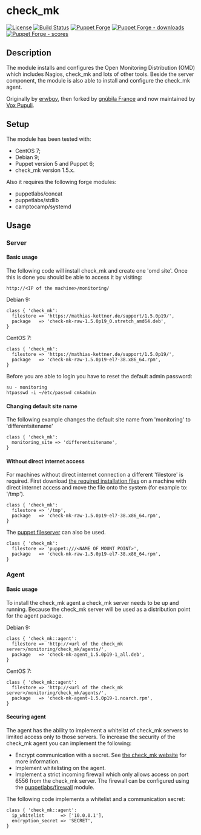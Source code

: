 # check_mk

[![License](https://img.shields.io/github/license/voxpupuli/puppet-check_mk.svg)](https://github.com/voxpupuli/puppet-check_mk/blob/master/LICENSE)
[![Build Status](https://travis-ci.com/voxpupuli/puppet-check_mk.png?branch=master)](https://travis-ci.com/voxpupuli/puppet-check_mk)
[![Puppet Forge](https://img.shields.io/puppetforge/v/puppet/check_mk.svg)](https://forge.puppetlabs.com/puppet/check_mk)
[![Puppet Forge - downloads](https://img.shields.io/puppetforge/dt/puppet/check_mk.svg)](https://forge.puppetlabs.com/puppet/check_mk)
[![Puppet Forge - scores](https://img.shields.io/puppetforge/f/puppet/check_mk.svg)](https://forge.puppetlabs.com/puppet/check_mk)

## Description
The module installs and configures the Open Monitoring Distribution (OMD) which includes Nagios, check_mk and lots of other tools. Beside the server component, the module is also able to install and configure the check_mk agent.

Originally by [erwbgy](https://forge.puppet.com/erwbgy), then forked by [gnúbila France](https://forge.puppet.com/gnubilafrance) and now maintained by [Vox Pupuli](https://voxpupuli.org).

## Setup
The module has been tested with:
  * CentOS 7;
  * Debian 9;
  * Puppet version 5 and Puppet 6;
  * check_mk version 1.5.x.

Also it requires the following forge modules:
  * puppetlabs/concat
  * puppetlabs/stdlib
  * camptocamp/systemd

## Usage
### Server
#### Basic usage
The following code will install check_mk and create one 'omd site'. Once this is done you should be able to access it by visiting:

```http://<IP of the machine>/monitoring/```

Debian 9:
```puppet
class { 'check_mk':
  filestore => 'https://mathias-kettner.de/support/1.5.0p19/',
  package   => 'check-mk-raw-1.5.0p19_0.stretch_amd64.deb',
}
```

CentOS 7:
```puppet
class { 'check_mk':
  filestore => 'https://mathias-kettner.de/support/1.5.0p19/',
  package   => 'check-mk-raw-1.5.0p19-el7-38.x86_64.rpm',
}
```

Before you are able to login you have to reset the default admin password:

```
su - monitoring
htpasswd -i ~/etc/passwd cmkadmin
```

#### Changing default site name
The following example changes the default site name from 'monitoring' to 'differentsitename'
```puppet
class { 'check_mk':
  monitoring_site => 'differentsitename',
}
```

#### Without direct internet access
For machines without direct internet connection a different 'filestore' is required. First download [the required installation files](https://checkmk.com/download.php?) on a machine with direct internet access and move the file onto the system (for example to: '/tmp').

```puppet
class { 'check_mk':
  filestore => '/tmp',
  package   => 'check-mk-raw-1.5.0p19-el7-38.x86_64.rpm',
}
```

The [puppet fileserver](https://puppet.com/docs/puppet/6.6/file_serving.html) can also be used.

```puppet
class { 'check_mk':
  filestore => 'puppet:///<NAME OF MOUNT POINT>',
  package   => 'check-mk-raw-1.5.0p19-el7-38.x86_64.rpm',
}
```

### Agent
#### Basic usage
To install the check_mk agent a check_mk server needs to be up and running. Because the check_mk server will be used as a distribution point for the agent package.

Debian 9:
```puppet
class { 'check_mk::agent':
  filestore => 'http://<url of the check_mk server>/monitoring/check_mk/agents/',
  package   => 'check-mk-agent_1.5.0p19-1_all.deb',
}
```

CentOS 7:
```puppet
class { 'check_mk::agent':
  filestore => 'http://<url of the check_mk server>/monitoring/check_mk/agents/',
  package   => 'check-mk-agent-1.5.0p19-1.noarch.rpm',
}
```

#### Securing agent
The agent has the ability to implement a whitelist of check_mk servers to limited access only to those servers. To increase the security of the check_mk agent you can implement the following:
  * Encrypt communication with a secret. See [the check_mk website](https://checkmk.com/cms_agent_linux.html#encryption) for more information.
  * Implement whitelisting on the agent.
  * Implement a strict incoming firewall which only allows access on port 6556 from the check_mk server. The firewall can be configured using the [puppetlabs/firewall](https://forge.puppet.com/puppetlabs/firewall) module.

The following code implements a whitelist and a communication secret:

```puppet
class { 'check_mk::agent':
  ip_whitelist      => ['10.0.0.1'],
  encryption_secret => 'SECRET',
}
```
